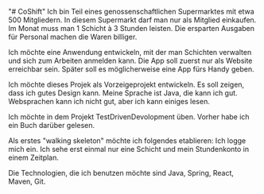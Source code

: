 "# CoShift" 
Ich bin Teil eines genossenschaftlichen Supermarktes mit etwa 500 Mitgliedern. In diesem Supermarkt darf  man nur als Mitglied einkaufen. Im Monat muss man 1 Schicht à 3 Stunden leisten. Die ersparten Ausgaben für Personal machen die Waren billiger. 

Ich möchte eine Anwendung entwickeln, mit der man Schichten verwalten und sich zum Arbeiten anmelden kann. Die App soll zuerst nur als Website erreichbar sein. Später soll es möglicherweise eine App fürs Handy geben. 

Ich möchte dieses Projek als Vorzeigeprojekt entwickeln. Es soll zeigen, dass ich gutes Design kann. Meine Sprache ist Java, die kann ich gut. Websprachen kann ich nicht gut, aber ich kann einiges lesen. 

Ich möchte in dem Projekt TestDrivenDevolopment üben. Vorher habe ich ein Buch darüber gelesen. 

Als erstes "walking skeleton" möchte ich folgendes etablieren: Ich logge mich ein. Ich sehe erst einmal nur eine Schicht und mein Stundenkonto in einem Zeitplan. 

Die Technologien, die ich benutzen möchte sind Java, Spring, React, Maven, Git.